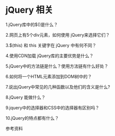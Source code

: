 # jQuery 相关

1.jQuery库中的$()是什么？

2.网页上有5个div元素，如何使用 jQuery来选择它们？

3.$(this) 和 this 关键字在 jQuery 中有何不同？

4.使用CDN加载 jQuery库的主要优势是什么？

5.jQuery中的方法链是什么？使用方法链有什么好处？

6.如何将一个HTML元素添加到DOM树中的？

7.说出jQuery中常见的几种函数以及他们的含义是什么?

8.jQuery 能做什么？

9.jquery中的选择器和CSS中的选择器有区别吗？

10.jQuery的特点都有什么？

参考资料